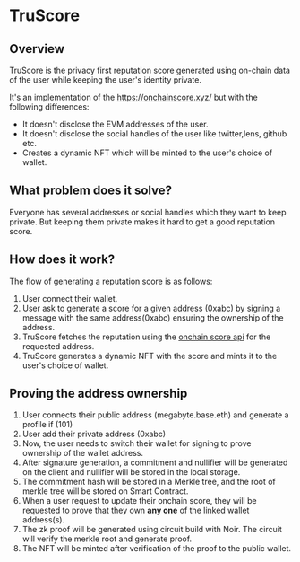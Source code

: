# TruScore

## Overview

TruScore is the privacy first reputation score generated using on-chain data of the user while keeping the user's identity private.

It's an implementation of the https://onchainscore.xyz/ but with the following differences:

- It doesn't disclose the EVM addresses of the user.
- It doesn't disclose the social handles of the user like twitter,lens, github etc.
- Creates a dynamic NFT which will be minted to the user's choice of wallet.

## What problem does it solve?

Everyone has several addresses or social handles which they want to keep private. But keeping them private makes it hard to get a good reputation score.

## How does it work?

The flow of generating a reputation score is as follows:

1. User connect their wallet.
2. User ask to generate a score for a given address (0xabc) by signing a message with the same address(0xabc) ensuring the ownership of the address.
3. TruScore fetches the reputation using the [onchain score api](https://onchainscore.xyz/api) for the requested address.
4. TruScore generates a dynamic NFT with the score and mints it to the user's choice of wallet.

## Proving the address ownership

1. User connects their public address (megabyte.base.eth) and generate a profile if (101)
2. User add their private address (0xabc)
3. Now, the user needs to switch their wallet for signing to prove ownership of the wallet address.
4. After signature generation, a commitment and nullifier will be generated on the client and nullifier will be stored in the local storage.
5. The commitment hash will be stored in a Merkle tree, and the root of merkle tree will be stored on Smart Contract.
6. When a user request to update their onchain score, they will be requested to prove that they own **any one** of the linked wallet address(s).
7. The zk proof will be generated using circuit build with Noir. The circuit will verify the merkle root and generate proof.
8. The NFT will be minted after verification of the proof to the public wallet.
